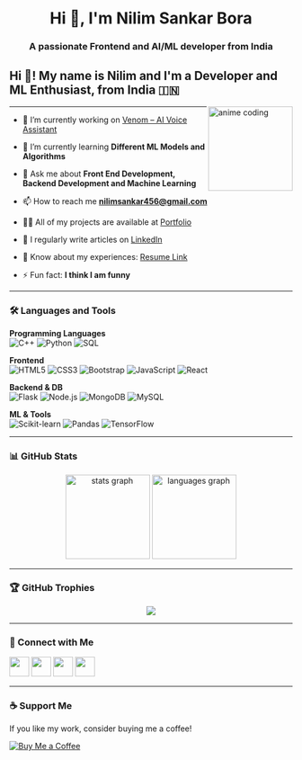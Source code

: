 <h1 align="center">Hi 👋, I'm Nilim Sankar Bora</h1>
<h3 align="center">A passionate Frontend and AI/ML developer from India</h3>

<h2 align="left">Hi 👋! My name is Nilim and I'm a Developer and ML Enthusiast, from India 🇮🇳</h2>

<img align="right" height="150" src="https://media0.giphy.com/media/v1.Y2lkPTc5MGI3NjExNGRwbHpvdnFibnVnOHpqMng3Mm9nOHp6Y3BlMTBxMW9taDZia2t1eSZlcD12MV9pbnRlcm5hbF9naWZfYnlfaWQmY3Q9Zw/m6pvmOSXuTEPaKFWBz/giphy.gif" alt="anime coding" />

---

- 🔭 I’m currently working on [Venom – AI Voice Assistant](https://github.com/nishanthazarika/Venom-AI-Assist)

- 🌱 I’m currently learning **Different ML Models and Algorithms**

- 💬 Ask me about **Front End Development, Backend Development and Machine Learning**

- 📫 How to reach me **nilimsankar456@gmail.com**

- 👨‍💻 All of my projects are available at [Portfolio](https://nilim-portfolio.vercel.app)

- 📝 I regularly write articles on [LinkedIn](https://www.linkedin.com/in/nilim123/)

- 📄 Know about my experiences: [Resume Link](https://drive.google.com/file/d/1gsAobCj8dd6OvxZxHlHYC88468W2CxKD/view?usp=drivesdk)

- ⚡ Fun fact: **I think I am funny**

---

### 🛠️ Languages and Tools

**Programming Languages**  
![C++](https://img.shields.io/badge/-C++-00599C?style=flat-square&logo=cplusplus&logoColor=white)
![Python](https://img.shields.io/badge/-Python-3776AB?style=flat-square&logo=python&logoColor=white)
![SQL](https://img.shields.io/badge/-SQL-4479A1?style=flat-square&logo=mysql&logoColor=white)

**Frontend**  
![HTML5](https://img.shields.io/badge/-HTML5-E34F26?style=flat-square&logo=html5&logoColor=white)
![CSS3](https://img.shields.io/badge/-CSS3-1572B6?style=flat-square&logo=css3&logoColor=white)
![Bootstrap](https://img.shields.io/badge/-Bootstrap-563D7C?style=flat-square&logo=bootstrap&logoColor=white)
![JavaScript](https://img.shields.io/badge/-JavaScript-F7DF1E?style=flat-square&logo=javascript&logoColor=black)
![React](https://img.shields.io/badge/-React-20232A?style=flat-square&logo=react&logoColor=61DAFB)

**Backend & DB**  
![Flask](https://img.shields.io/badge/-Flask-000000?style=flat-square&logo=flask)
![Node.js](https://img.shields.io/badge/-Node.js-339933?style=flat-square&logo=node.js&logoColor=white)
![MongoDB](https://img.shields.io/badge/-MongoDB-47A248?style=flat-square&logo=mongodb&logoColor=white)
![MySQL](https://img.shields.io/badge/-MySQL-4479A1?style=flat-square&logo=mysql&logoColor=white)

**ML & Tools**  
![Scikit-learn](https://img.shields.io/badge/-Scikit--learn-F7931E?style=flat-square&logo=scikit-learn&logoColor=white)
![Pandas](https://img.shields.io/badge/-Pandas-150458?style=flat-square&logo=pandas&logoColor=white)
![TensorFlow](https://img.shields.io/badge/-TensorFlow-FF6F00?style=flat-square&logo=tensorflow&logoColor=white)

---

### 📊 GitHub Stats

<div align="center">
  <img src="https://github-readme-stats.vercel.app/api?username=nilimsankar123&hide_title=false&hide_rank=false&show_icons=true&include_all_commits=true&count_private=true&disable_animations=false&theme=dracula&locale=en&hide_border=false" height="150" alt="stats graph" />
  <img src="https://github-readme-stats.vercel.app/api/top-langs?username=nilimsankar123&locale=en&hide_title=false&layout=compact&card_width=320&langs_count=5&theme=dracula&hide_border=false" height="150" alt="languages graph" />
</div>

---

### 🏆 GitHub Trophies

<p align="center">
  <img src="https://github-profile-trophy.vercel.app/?username=nilimsankar123&theme=radical" />
</p>

---

### 🔗 Connect with Me

<div align="left">
  <a href="mailto:nilimsankar456@gmail.com"><img src="https://img.shields.io/static/v1?message=Gmail&logo=gmail&label=&color=D14836&logoColor=white&labelColor=&style=for-the-badge" height="35" /></a>
  <a href="https://www.linkedin.com/in/nilim123/"><img src="https://img.shields.io/static/v1?message=LinkedIn&logo=linkedin&label=&color=0077B5&logoColor=white&labelColor=&style=for-the-badge" height="35" /></a>
  <a href="https://www.codechef.com/users/nilim_123"><img src="https://img.shields.io/badge/Codechef-nilim__123-orange?style=for-the-badge&logo=codechef" height="35" /></a>
  <a href="https://codeforces.com/profile/BlackCypher_03"><img src="https://img.shields.io/badge/Codeforces-BlackCypher__03-blue?style=for-the-badge&logo=codeforces" height="35" /></a>
</div>

---

### ☕ Support Me

If you like my work, consider buying me a coffee!

[![Buy Me a Coffee](https://img.shields.io/badge/-Buy%20me%20a%20coffee-FFDD00?style=for-the-badge&logo=buymeacoffee&logoColor=black)](https://www.buymeacoffee.com/)
